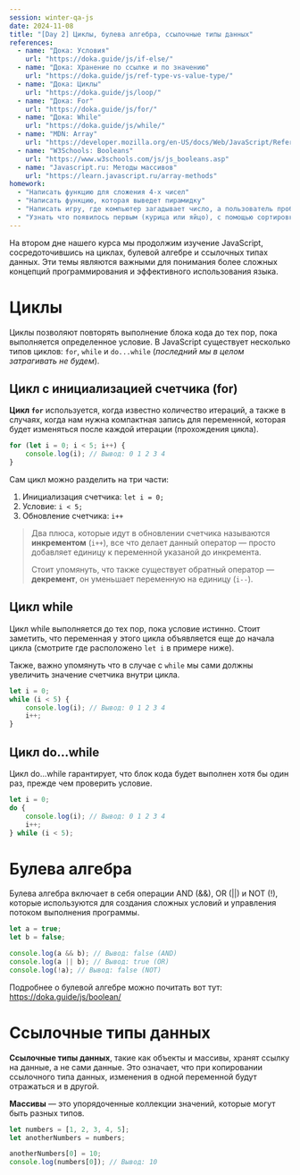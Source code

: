 ```yaml
---
session: winter-qa-js
date: 2024-11-08
title: "[Day 2] Циклы, булева алгебра, ссылочные типы данных"
references:
  - name: "Дока: Условия"
    url: "https://doka.guide/js/if-else/"
  - name: "Дока: Хранение по ссылке и по значению"
    url: "https://doka.guide/js/ref-type-vs-value-type/"
  - name: "Дока: Циклы"
    url: "https://doka.guide/js/loop/"
  - name: "Дока: For"
    url: "https://doka.guide/js/for/"
  - name: "Дока: While"
    url: "https://doka.guide/js/while/"
  - name: "MDN: Array"
    url: "https://developer.mozilla.org/en-US/docs/Web/JavaScript/Reference/Global_Objects/Array"
  - name: "W3Schools: Booleans"
    url: "https://www.w3schools.com/js/js_booleans.asp"
  - name: "Javascript.ru: Методы массивов"
    url: "https://learn.javascript.ru/array-methods"
homework:
  - "Написать функцию для сложения 4-х чисел"
  - "Написать функцию, которая выведет пирамидку"
  - "Написать игру, где компьютер загадывает число, а пользователь пробует его угадать."
  - "Узнать что появилось первым (курица или яйцо), с помощью сортировки массива с эмодзи 🥚 и 🐓"
---
```


На втором дне нашего курса мы продолжим изучение JavaScript, сосредоточившись на циклах, булевой алгебре и ссылочных типах данных. Эти темы являются важными для понимания более сложных концепций программирования и эффективного использования языка.

# Циклы
Циклы позволяют повторять выполнение блока кода до тех пор, пока выполняется определенное условие. В JavaScript существует несколько типов циклов: `for`, `while` и `do...while` (*последний мы в целом затрагивать не будем*).

## Цикл с инициализацией счетчика (for)
**Цикл `for`** используется, когда известно количество итераций, а также в случаях, когда нам нужна компактная запись
для переменной, которая будет изменяться после каждой итерации (прохождения цикла).

```javascript
for (let i = 0; i < 5; i++) {
    console.log(i); // Вывод: 0 1 2 3 4
}
```

Сам цикл можно разделить на три части:
1. Инициализация счетчика: `let i = 0;`
2. Условие: `i < 5;`
3. Обновление счетчика: `i++`

> Два плюса, которые идут в обновлении счетчика называются **инкрементом** (`i++`), все что делает данный оператор — просто добавляет единицу к переменной указаной до инкремента.
>
> Стоит упомянуть, что также существует обратный оператор — **декремент**, он уменьшает переменную на единицу (`i--`).

## Цикл while
Цикл while выполняется до тех пор, пока условие истинно. Стоит заметить, что переменная у этого цикла
объявляется еще до начала цикла (смотрите где расположено `let i` в примере ниже).

Также, важно упомянуть что в случае с `while` мы сами должны увеличить значение счетчика внутри цикла.


```javascript
let i = 0;
while (i < 5) {
    console.log(i); // Вывод: 0 1 2 3 4
    i++;
}
```

## Цикл do...while
Цикл do...while гарантирует, что блок кода будет выполнен хотя бы один раз, прежде чем проверить условие.

```javascript
let i = 0;
do {
    console.log(i); // Вывод: 0 1 2 3 4
    i++;
} while (i < 5);
```


# Булева алгебра
Булева алгебра включает в себя операции AND (&&), OR (||) и NOT (!), которые используются для создания сложных условий и управления потоком выполнения программы.


```javascript
let a = true;
let b = false;

console.log(a && b); // Вывод: false (AND)
console.log(a || b); // Вывод: true (OR)
console.log(!a); // Вывод: false (NOT)
```

Подробнее о булевой алгебре можно почитать вот тут: https://doka.guide/js/boolean/

# Ссылочные типы данных
**Ссылочные типы данных**, такие как объекты и массивы, хранят ссылку на данные, а не сами данные. Это означает, что при копировании ссылочного типа данных, изменения в одной переменной будут отражаться и в другой.

**Массивы** — это упорядоченные коллекции значений, которые могут быть разных типов.

```javascript
let numbers = [1, 2, 3, 4, 5];
let anotherNumbers = numbers;

anotherNumbers[0] = 10;
console.log(numbers[0]); // Вывод: 10
```